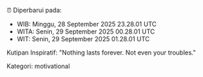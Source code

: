 ⏰ Diperbarui pada:
- WIB: Minggu, 28 September 2025 23.28.01 UTC
- WITA: Senin, 29 September 2025 00.28.01 UTC
- WIT: Senin, 29 September 2025 01.28.01 UTC

Kutipan Inspiratif:
"Nothing lasts forever. Not even your troubles."


Kategori: motivational

